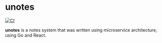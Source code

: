 # unotes

[![CI](https://github.com/udholdenhed/unotes/actions/workflows/main.yml/badge.svg?branch=master)](https://github.com/udholdenhed/unotes/actions/workflows/main.yml)

**unotes** is a notes system that was written using microservice architecture, using Go and React.
